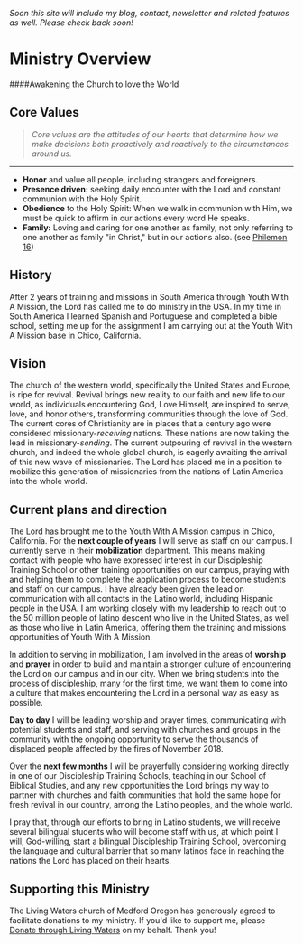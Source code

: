 
_Soon this site will include my blog, contact, newsletter and related features as well. Please check back soon!_

# Ministry Overview
####Awakening the Church to love the World
## Core Values
>*Core values are the attitudes of our hearts that determine how we make decisions both proactively and reactively to the circumstances around us.*

---
* **Honor** and value all people, including strangers and foreigners.
* **Presence driven:** seeking daily encounter with the Lord and constant communion with the Holy Spirit.
* **Obedience** to the Holy Spirit: When we walk in communion with Him, we must be quick to affirm in our actions every word He speaks.
* **Family:** Loving and caring for one another as family, not only referring to one another as family "in Christ," but in our actions also. (see [Philemon 16][Phil16])

## History
After 2 years of training and missions in South America through Youth With A Mission, the Lord has called me to do ministry in the USA. In my time in South America I learned Spanish and Portuguese and completed a bible school, setting me up for the assignment I am carrying out at the Youth With A Mission base in Chico, California.

## Vision
The church of the western world, specifically the United States and Europe, is ripe for revival. Revival brings new reality to our faith and new life to our world, as individuals encountering God, Love Himself, are inspired to serve, love, and honor others, transforming communities through the love of God. The current cores of Christianity are in places that a century ago were considered missionary-*receiving* nations. These nations are now taking the lead in missionary-*sending*. The current outpouring of revival in the western church, and indeed the whole global church, is eagerly awaiting the arrival of this new wave of missionaries. The Lord has placed me in a position to mobilize this generation of missionaries from the nations of Latin America into the whole world.

## Current plans and direction
The Lord has brought me to the Youth With A Mission campus in Chico, California. For the **next couple of years** I will serve as staff on our campus. I currently serve in their **mobilization** department. This means making contact with people who have expressed interest in our Discipleship Training School or other training opportunities on our campus, praying with and helping them to complete the application process to become students and staff on our campus. I have already been given the lead on communication with all contacts in the Latino world, including Hispanic people in the USA. I am working closely with my leadership to reach out to the 50 million people of latino descent who live in the United States, as well as those who live in Latin America, offering them the training and missions opportunities of Youth With A Mission. 

In addition to serving in mobilization, I am involved in the areas of **worship** and **prayer** in order to build and maintain a stronger culture of encountering the Lord on our campus and in our city. When we bring students into the process of discipleship, many for the first time, we want them to come into a culture that makes encountering the Lord in a personal way as easy as possible.

**Day to day** I will be leading worship and prayer times, communicating with potential students and staff, and serving with churches and groups in the community with the ongoing opportunity to serve the thousands of displaced people affected by the fires of November 2018.

Over the **next few months** I will be prayerfully considering working directly in one of our Discipleship Training Schools, teaching in our School of Biblical Studies, and any new opportunities the Lord brings my way to partner with churches and faith communities that hold the same hope for fresh revival in our country, among the Latino peoples, and the whole world.

I pray that, through our efforts to bring in Latino students, we will receive several bilingual students who will become staff with us, at which point I will, God-willing, start a bilingual Discipleship Training School, overcoming the language and cultural barrier that so many latinos face in reaching the nations the Lord has placed on their hearts.
## Supporting this Ministry

The Living Waters church of Medford Oregon has generously agreed to facilitate donations to my ministry. If you'd like to support me, please [Donate through Living Waters][donate] on my behalf. Thank you!


[Phil16]: https://www.biblegateway.com/passage/?search=Philemon+16&version=ESV
[donate]: https://lwrv.churchcenter.com/giving/to/missions-ben-briesmeister